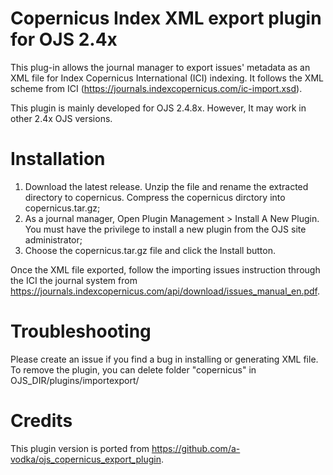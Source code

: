 # Copernicus Index XML export plugin for OJS 2.4x
This plug-in allows the journal manager to export issues' metadata as an XML file for Index Copernicus International (ICI) indexing. It follows the XML scheme from ICI (https://journals.indexcopernicus.com/ic-import.xsd).

This plugin is mainly developed for OJS 2.4.8x. However, It may work in other 2.4x OJS versions.

# Installation

1. Download the latest release. Unzip the file and rename the extracted directory to copernicus. Compress the copernicus dirctory into copernicus.tar.gz;
2. As a journal manager, Open Plugin Management > Install A New Plugin. You must have the privilege to install a new plugin from the OJS site administrator;
3. Choose the copernicus.tar.gz file and click the Install button.

Once the XML file exported, follow the importing issues instruction through the ICI the journal system from https://journals.indexcopernicus.com/api/download/issues_manual_en.pdf.

# Troubleshooting

Please create an issue if you find a bug in installing or generating XML file.
To remove the plugin, you can delete folder "copernicus" in OJS_DIR/plugins/importexport/

# Credits

This plugin version is ported from https://github.com/a-vodka/ojs_copernicus_export_plugin. 
